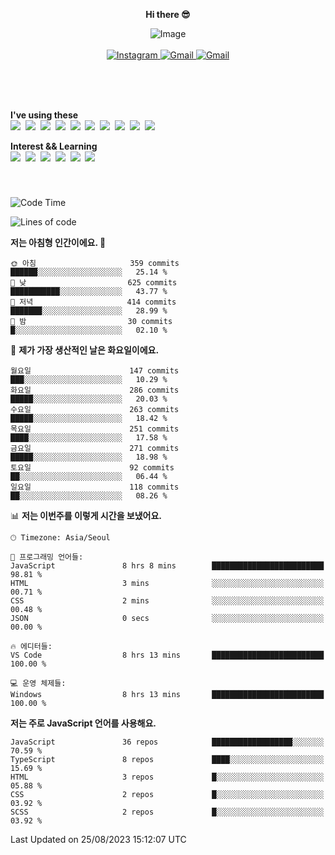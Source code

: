 <p align="center">
  <strong>Hi there 😎</strong>
</p>
<p align="center">
 <img src="https://github.com/newri0807/newri0807/assets/51315988/4a6fb530-b6e7-4156-ae8c-bd620836a7cc" alt="Image" align="center"/>
  <br/>
  <br/>
  <a href="https://www.instagram.com/_nm.87/">
    <img src="https://img.shields.io/badge/-Instagram-dd2a7b?style=flat-squaree&logo=instagram&logoColor=white" alt="Instagram" />
  </a>
  <a href="mailto:newri0807@gmail.com">
    <img src="https://img.shields.io/badge/-Gmail-d14836?style=flat-squaree&logo=Gmail&logoColor=white" alt="Gmail" />
  </a>
  <a href="https://twitter.com/Irwen215">
    <img src="https://img.shields.io/badge/Twitter-1DA1F2?style=flat-squaree&logo=twitter&logoColor=white" alt="Gmail" />
  </a>  
</p>

 
 
</p>
<br/>
<br/>
<br/>
<p align="left">
  <strong>I've using these </strong>
  <br/>
  <img src="https://img.shields.io/badge/Html5-E34F26?style=flat-square&logo=html5&logoColor=white"/></a>&nbsp 
  <img src="https://img.shields.io/badge/css-1572B6?style=flat-square&logo=css3&logoColor=white"/></a>&nbsp 
  <img src="https://img.shields.io/badge/Bootstrap-7952B3?style=flat-square&logo=Bootstrap&logoColor=white"/></a>&nbsp 
  <img src="https://img.shields.io/badge/Javascript-ffb13b?style=flat-square&logo=javascript&logoColor=white"/></a>&nbsp 
  <img src="https://img.shields.io/badge/jquery-0769AD?style=flat-square&logo=jquery&logoColor=white"/></a>&nbsp 
  <img src="https://img.shields.io/badge/C Sharp-239120?style=flat-square&logo=C Sharp&logoColor=white"/></a>&nbsp 
  <img src="https://img.shields.io/badge/.NET-512BD4?style=flat-square&logo=.NET&logoColor=white"/></a>&nbsp 
  <img src="https://img.shields.io/badge/MicrosoftSQLServer-CC2927?style=flat-square&logo=microsoft&logoColor=white"/></a>&nbsp
  <img src="https://img.shields.io/badge/Firebase-FFCA28?style=flat-square&logo=firebase&logoColor=white"/></a>&nbsp 
  <img src="https://img.shields.io/badge/react-61DAFB?style=flat-square&logo=react&logoColor=white"/></a>&nbsp  
</p>

<p align="left">
  <strong>Interest && Learning</strong>
  <br/>
  <img src="https://img.shields.io/badge/TypeScript-3178C6?style=flat-square&logo=TypeScript&logoColor=white"/>&nbsp 
  <img src="https://img.shields.io/badge/Next.js-000000?style=flat-square&logo=Next.js&logoColor=white"/></a>&nbsp 
  <img src="https://img.shields.io/badge/Node.js-339933?style=flat-square&logo=node.js&logoColor=white"/></a>&nbsp 
  <img src="https://img.shields.io/badge/MySQL-4479A1?style=flat-square&logo=MySQL&logoColor=white"/></a>&nbsp 
  <img src="https://img.shields.io/badge/Java-007396?style=flat-square&logo=Java&logoColor=white"/></a>&nbsp
  <img src="https://img.shields.io/badge/Sass-CC6699?style=flat-square&logo=Sass&logoColor=white"/></a>&nbsp 
</p>

&nbsp;
&nbsp;
###

<!--START_SECTION:waka-->
![Code Time](http://img.shields.io/badge/Code%20Time-358%20hrs%207%20mins-blue)

![Lines of code](https://img.shields.io/badge/%EC%A0%80%EB%8A%94%20%EC%97%AC%ED%83%9C%EA%B9%8C%EC%A7%80%20-1.4%20million%20%EC%A4%84%EC%9D%98%20%EC%BD%94%EB%93%9C%EB%A5%BC%20%EC%9E%91%EC%84%B1%ED%96%88%EC%96%B4%EC%9A%94.-blue)

**저는 아침형 인간이에요. 🐤** 

```text
🌞 아침                     359 commits         ██████░░░░░░░░░░░░░░░░░░░   25.14 % 
🌆 낮　                     625 commits         ███████████░░░░░░░░░░░░░░   43.77 % 
🌃 저녁                     414 commits         ███████░░░░░░░░░░░░░░░░░░   28.99 % 
🌙 밤　                     30 commits          █░░░░░░░░░░░░░░░░░░░░░░░░   02.10 % 
```
📅 **제가 가장 생산적인 날은 화요일이에요.** 

```text
월요일                      147 commits         ███░░░░░░░░░░░░░░░░░░░░░░   10.29 % 
화요일                      286 commits         █████░░░░░░░░░░░░░░░░░░░░   20.03 % 
수요일                      263 commits         █████░░░░░░░░░░░░░░░░░░░░   18.42 % 
목요일                      251 commits         ████░░░░░░░░░░░░░░░░░░░░░   17.58 % 
금요일                      271 commits         █████░░░░░░░░░░░░░░░░░░░░   18.98 % 
토요일                      92 commits          ██░░░░░░░░░░░░░░░░░░░░░░░   06.44 % 
일요일                      118 commits         ██░░░░░░░░░░░░░░░░░░░░░░░   08.26 % 
```


📊 **저는 이번주를 이렇게 시간을 보냈어요.** 

```text
🕑︎ Timezone: Asia/Seoul

💬 프로그래밍 언어들: 
JavaScript               8 hrs 8 mins        █████████████████████████   98.81 % 
HTML                     3 mins              ░░░░░░░░░░░░░░░░░░░░░░░░░   00.71 % 
CSS                      2 mins              ░░░░░░░░░░░░░░░░░░░░░░░░░   00.48 % 
JSON                     0 secs              ░░░░░░░░░░░░░░░░░░░░░░░░░   00.00 % 

🔥 에디터들: 
VS Code                  8 hrs 13 mins       █████████████████████████   100.00 % 

💻 운영 체제들: 
Windows                  8 hrs 13 mins       █████████████████████████   100.00 % 
```

**저는 주로 JavaScript 언어를 사용해요.** 

```text
JavaScript               36 repos            ██████████████████░░░░░░░   70.59 % 
TypeScript               8 repos             ████░░░░░░░░░░░░░░░░░░░░░   15.69 % 
HTML                     3 repos             █░░░░░░░░░░░░░░░░░░░░░░░░   05.88 % 
CSS                      2 repos             █░░░░░░░░░░░░░░░░░░░░░░░░   03.92 % 
SCSS                     2 repos             █░░░░░░░░░░░░░░░░░░░░░░░░   03.92 % 
```




 Last Updated on 25/08/2023 15:12:07 UTC
<!--END_SECTION:waka-->
